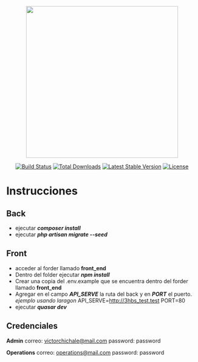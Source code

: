 <p align="center"><a href="https://laravel.com" target="_blank"><img src="https://raw.githubusercontent.com/laravel/art/master/logo-lockup/5%20SVG/2%20CMYK/1%20Full%20Color/laravel-logolockup-cmyk-red.svg" width="400"></a></p>

<p align="center">
<a href="https://travis-ci.org/laravel/framework"><img src="https://travis-ci.org/laravel/framework.svg" alt="Build Status"></a>
<a href="https://packagist.org/packages/laravel/framework"><img src="https://img.shields.io/packagist/dt/laravel/framework" alt="Total Downloads"></a>
<a href="https://packagist.org/packages/laravel/framework"><img src="https://img.shields.io/packagist/v/laravel/framework" alt="Latest Stable Version"></a>
<a href="https://packagist.org/packages/laravel/framework"><img src="https://img.shields.io/packagist/l/laravel/framework" alt="License"></a>
</p>

# Instrucciones
## Back

- ejecutar ***composer install***
- ejecutar ***php artisan migrate --seed***
 
## Front
- acceder al forder llamado **front_end**
- Dentro del folder ejecutar ***npm install***
- Crear una copia del .env.example que se encuentra dentro del forder llamado **front_end**
- Agregar en el campo ***API_SERVE*** la ruta del back y en ***PORT*** el puerto.
    *ejemplo usando laragon*
    API_SERVE=http://3hbs_test.test
    PORT=80
- ejecutar ***quasar dev***

## Credenciales
**Admin**
correo: victorchichale@mail.com
password: password

**Operations**
correo: operations@mail.com
password: password